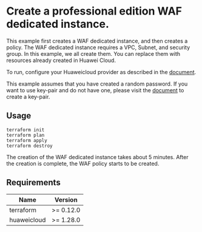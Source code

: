 # Create a professional edition WAF dedicated instance.

This example first creates a WAF dedicated instance, and then creates a policy. The WAF dedicated instance requires a VPC, 
Subnet, and security group. In this example, we all create them. You can replace them with resources already created in 
Huawei Cloud.


To run, configure your Huaweicloud provider as described in the
[document](https://registry.terraform.io/providers/huaweicloud/huaweicloud/latest/docs).

This example assumes that you have created a random password.
If you want to use key-pair and do not have one, please visit the
[document](https://registry.terraform.io/providers/huaweicloud/huaweicloud/latest/docs/resources/compute_keypair)
to create a key-pair.

## Usage

```
terraform init
terraform plan
terraform apply
terraform destroy
```

The creation of the WAF dedicated instance takes about 5 minutes. After the creation is complete, the WAF policy starts to
be created.

## Requirements

| Name | Version |
| ---- | ---- |
| terraform | >= 0.12.0 |
| huaweicloud | >= 1.28.0 |
